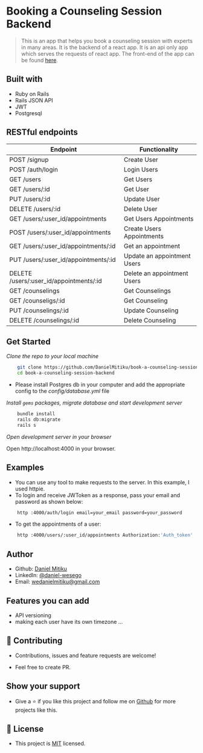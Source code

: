 # Booking a Counseling Session Backend
> This is an app that helps you book a counseling session with experts in many areas. It is the backend of a react app. It is an api only app which serves the requests of react app. The front-end of the app can be found [here](https://github.com/DanielMitiku/book-a-counseling-session-frontend.git). 

## Built with
- Ruby on Rails
- Rails JSON API 
- JWT 
- Postgresql 

## RESTful endpoints

  |                   Endpoint                   |           Functionality         | 
  | -------------------------------------------- | ------------------------------- |
  | POST /signup                                 |   Create User                   |
  | POST /auth/login                             |   Login Users                   |
  | GET /users                                   |   Get Users                     |
  | GET /users/:id                               |   Get User                      |
  | PUT /users/:id                               |   Update User                   | 
  | DELETE /users/:id                            |   Delete User                   |
  | GET /users/:user_id/appointments             |   Get Users Appointments        |
  | POST /users/:user_id/appointments            |   Create Users Appointments     |
  | GET /users/:user_id/appointments/:id         |   Get an appointment            |
  | PUT /users/:user_id/appointments/:id         |   Update an appointment Users   |
  | DELETE /users/:user_id/appointments/:id      |   Delete an appointment Users   |
  | GET /counselings                             |   Get Counselings               |
  | GET /counseligs/:id                          |   Get Counseling                |
  | PUT /counselings/:id                         |   Update Counseling             |
  | DELETE /counselings/:id                      |   Delete Counseling             |  


## Get Started 

*Clone the repo to your local machine*
```bash
    git clone https://github.com/DanielMitiku/book-a-counseling-session-backend.git
    cd book-a-counseling-session-backend
```

- Please install Postgres db in your computer and add the appropriate config to the *config/database.yml* file

*Install `gems` packages, migrate database and start development server*

```bash
    bundle install
    rails db:migrate
    rails s
```

*Open development server in your browser*

Open http://localhost:4000 in your browser.


## Examples

- You can use any tool to make requests to the server. In this example, I used httpie.
- To login and receive JWToken as a response, pass your email and password as shown below:

```bash
    http :4000/auth/login email=your_email password=your_password
```

- To get the appointments of a user:

```bash
    http :4000/users/:user_id/appointments Authorization:'Auth_token'
```


## Author

- Github: [Daniel Mitiku](https://github.com/DanielMitiku)
- LinkedIn: [@daniel-wesego](https://www.linkedin.com/in/daniel-wesego/)
- Email: wedanielmitiku@gmail.com

## Features you can add

- API versioning
- making each user have its own timezone ...

## 🤝 Contributing

- Contributions, issues and feature requests are welcome!

- Feel free to create PR.

## Show your support

- Give a ⭐️ if you like this project and follow me on [Github](https://github.com/DanielMitiku) for more projects like this.

## 📝 License

- This project is [MIT](lic.url) licensed.
